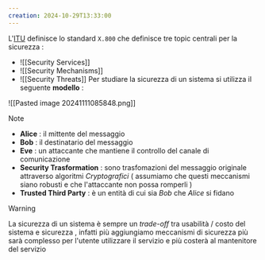 ```yaml
---
creation: 2024-10-29T13:33:00
---
```

L'[ITU](https://www.itu.int/en/Pages/default.aspx) definisce lo standard `X.800` che definisce tre topic centrali per la sicurezza : 
+ ![[Security Services]]
+ ![[Security Mechanisms]]
+ ![[Security Threats]]
Per studiare la sicurezza di un sistema si utilizza il seguente **modello** : 

![[Pasted image 20241111085848.png]]

>[!note]
>+ **Alice** : il mittente del messaggio
>+ **Bob** : il destinatario del messaggio
>+ **Eve** : un attaccante che mantiene il controllo del canale di comunicazione
>+ **Security Trasformation** : sono trasfomazioni del messaggio originale attraverso algoritmi *Cryptografici* ( assumiamo che questi meccanismi siano robusti e che l'attaccante non possa romperli )
>+ **Trusted Third Party** : è un entità di cui sia *Bob* che *Alice* si fidano 

>[!warning] 
>
>La sicurezza di un sistema è sempre un *trade-off* tra usabilità / costo del sistema e sicurezza , infatti più aggiungiamo meccanismi di sicurezza più sarà complesso per l'utente utilizzare il servizio e più costerà al mantenitore del servizio 